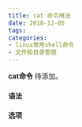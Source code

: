 ```yaml
---
title: cat 命令用法
date: 2018-12-05
tags:
categories: 
- linux常用shell命令
- 文件和目录管理
---
```

**cat命令** 待添加。
<!-- more --> 
#### **语法**


#### **选项**
